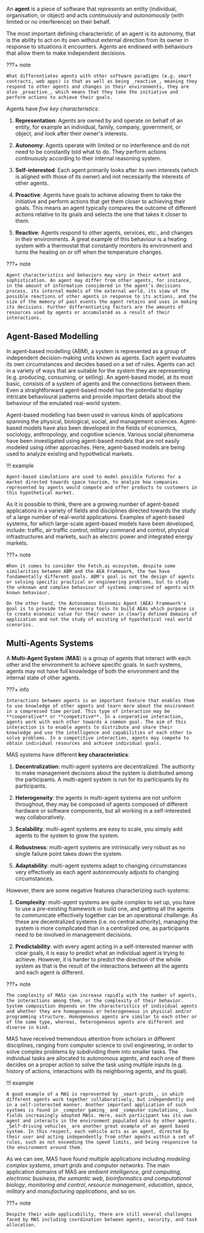 An **agent** is a piece of software that _represents_ an entity (individual, organisation, or object) and acts _continuously_ and _autonomously_  (with limited or no interference) on their behalf.

The most important defining characteristic of an agent is its autonomy, that is the ability to act on its own without external direction from its owner in response to situations it encounters. Agents are endowed with behaviours that allow them to make independent decisions. 

???+ note 

    What differentiates agents with other software paradigms (e.g. smart contracts, web apps) is that as well as being _reactive_, meaning they respond to other agents and changes in their environments, they are also _proactive_, which means that they take the initiative and perform actions to achieve their goals.

Agents have _five key characteristics_: 

1. **Representation**: Agents are owned by and operate on behalf of an entity, for example an individual, family, company, government, or object, and look after their owner's interests.

2. **Autonomy**: Agents operate with limited or no interference and do not need to be constantly told what to do. They perform actions continuously according to their internal reasoning system.

3. **Self-interested**: Each agent primarily looks after its own interests (which is aligned with those of its owner) and not necessarily the interests of other agents.

4. **Proactive**:  Agents have goals to achieve allowing them to take the initiative and perform actions that get them closer to achieving their goals. This means an agent typically compares the outcome of different actions relative to its goals and selects the one that takes it closer to them.

5. **Reactive**: Agents respond to other agents, services, etc., and changes in their environments. A great example of this behaviour is a heating system with a thermostat that constantly monitors its environment and turns the heating on or off when the temperature changes.

???+ note

    Agent characteristics and behaviors may vary in their extent and sophistication. An agent may differ from other agents, for instance, in the amount of information considered in the agent’s decisions process, its internal models of the external world, its view of the possible reactions of other agents in response to its actions, and the size of the memory of past events the agent retains and uses in making its decisions. Further differentiating factors are the amounts of resources used by agents or accumulated as a result of their interactions.

## Agent-Based Modelling

In agent-based modelling (ABM), a system is represented as a group of independent decision-making units known as agents. Each agent evaluates its own circumstances and decides based on a set of rules. Agents can act in a variety of ways that are suitable for the system they are representing (e.g. producing, consuming, or selling). An agent-based model, at its most basic, consists of a system of agents and the connections between them. Even a straightforward agent-based model has the potential to display intricate behavioural patterns and provide important details about the behaviour of the emulated real-world system. 

Agent-based modelling has been used in various kinds of applications spanning the physical, biological, social, and management sciences. Agent-based models have also been developed in the fields of economics, sociology, anthropology, and cognitive science. Various social phenomena have been investigated using agent-based models that are not easily modeled using other approaches. Here, agent-based models are being used to analyze existing and hypothetical markets.

!!! example

    Agent-based simulations are used to model possible futures for a market directed towards space tourism, to analyze how companies represented by agents would compete and offer products to customers in this hypothetical market.

As it is possible to think, there are a growing number of agent-based applications in a variety of fields and disciplines directed towards the study of a large number of real-world applications. Examples of agent-based systems, for which large-scale agent-based models have been developed, include: traffic, air traffic control, military command and control, physical infrastructures and markets, such as electric power and integrated energy markets. 

???+ note

    When it comes to consider the Fetch.ai ecosystem, despite some similarities between ABM and the AEA Framework, the two have fundamentally different goals. ABM's goal is not the design of agents or solving specific practical or engineering problems, but to study the unknown and complex behaviour of systems comprised of agents with known behaviour. 

    On the other hand, the Autonomous Economic Agent (AEA) Framework's goal is to provide the necessary tools to build AEAs which purpose is to create economic value for their owner in clearly defined domains of application and not the study of existing of hypothetical real world scenarios.

## Multi-Agents Systems

A **Multi-Agent System** (**MAS**) is a group of agents that interact with each other and the environment to achieve specific goals. In such systems, agents may not have full knowledge of both the environment and the internal state of other agents. 

???+ info 

    Interactions between agents is an important feature that enables them to use knowledge of other agents and learn more about the environment in a compressed time period. This type of interaction may be **cooperative** or **competitive**. In a cooperative interaction, agents work with each other towards a common goal. The aim of this interaction is to enable agents to distribute and share their knowledge and use the intelligence and capabilities of each other to solve problems. In a competitive interaction, agents may compete to obtain individual resources and achieve individual goals. 

MAS systems have different **key characteristics**:

1. **Decentralization**: multi-agent systems are decentralized. The authority to make management decisions about the system is distributed among the participants. A multi-agent system is run for its participants by its participants.

2. **Heterogeneity**: the agents in multi-agent systems are not uniform throughout, they may be composed of agents composed of different hardware or software components, but all working in a self-interested way collaboratively.

3. **Scalability**: multi-agent systems are easy to scale, you simply add agents to the system to grow the system.

4. **Robustness**: multi-agent systems are intrinsically very robust as no single failure point takes down the system.

5. **Adaptability**: multi-agent systems adapt to changing circumstances very effectively as each agent autonomously adjusts to changing circumstances.

However, there are some negative features characterizing such systems:

1. **Complexity**: multi-agent systems are quite complex to set up, you have to use a pre-existing framework or build one, and getting all the agents to communicate effectively together can be an operational challenge. As these are decentralized systems (i.e. no central authority), managing the system is more complicated than in a centralized one, as participants need to be involved in management decisions.

2. **Predictability**: with every agent acting in a self-interested manner with clear goals, it is easy to predict what an individual agent is trying to achieve. However, it is harder to predict the direction of the whole system as that is the result of the interactions between all the agents and each agent is different. 

???+ note 

    The complexity of MASs can increase rapidly with the number of agents, the interactions among them, or the complexity of their behavior. System composition depends on the characteristics of individual agents and whether they are homogeneous or heterogeneous in physical and/or programming structure. Homogeneous agents are similar to each other or of the same type, whereas, heterogeneous agents are different and diverse in kind. 

MAS have received tremendous attention from scholars in different disciplines, ranging from computer science to civil engineering, in order to solve complex problems by subdividing them into smaller tasks. The individual tasks are allocated to autonomous agents, and each one of them decides on a proper action to solve the task using multiple inputs (e.g. history of actions, interactions with its neighboring agents, and its goal).

!!! example

    A good example of a MAS is represented by _smart-grids_, in which different agents work together collaboratively, but independently and in a self-interested manner. Another important application of such systems is found in _computer gaming_ and _computer simulations_. Such fields increasingly adopted MASs. Here, each participant has its own agent and interacts in the environment populated also by other agents. _Self-driving vehicles_ are another great example of an agent based system. In this respect, each vehicle acts as an agent, directed by their user and acting independently from other agents within a set of rules, such as not exceeding the speed limits, and being responsive to the environment around them. 

As we can see, MAS have found multiple applications including _modeling complex systems_, _smart grids_ and _computer networks_. The main application domains of MAS are _ambient intelligence_, _grid computing_, _electronic business_, _the semantic web_, _bioinformatics and computational biology_, _monitoring and control_, _resource management_, _education_, _space_, _military_ and _manufacturing applications_, and so on.
 
???+ note 

    Despite their wide applicability, there are still several challenges faced by MAS including coordination between agents, security, and task allocation.
